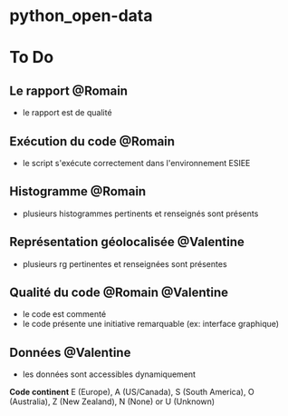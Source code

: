 # python_open-data

# To Do

## Le rapport @Romain

- le rapport est de qualité

## Exécution du code @Romain

- le script s'exécute correctement dans l'environnement ESIEE

## Histogramme @Romain

- plusieurs histogrammes pertinents et renseignés sont présents

## Représentation géolocalisée @Valentine

- plusieurs rg pertinentes et renseignées sont présentes

## Qualité du code @Romain @Valentine

- le code est commenté
- le code présente une initiative remarquable (ex: interface graphique)

## Données @Valentine

- les données sont accessibles dynamiquement

**Code continent**
E (Europe), A (US/Canada), S (South America), O (Australia), Z (New Zealand),
N (None) or U (Unknown)
